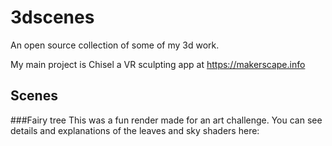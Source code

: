 # 3dscenes

An open source collection of some of my 3d work.

My main project is Chisel a VR sculpting app at https://makerscape.info

## Scenes

###Fairy tree
This was a fun render made for an art challenge. You can see details and explanations of the leaves and sky shaders here:
